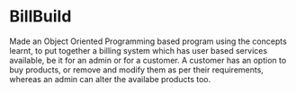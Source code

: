 # BillBuild
Made an Object Oriented Programming based program using the concepts learnt, to put together a billing system which has user based services available, be it for an admin or for a customer. A customer has an option to buy products, or remove and modify them as per their requirements, whereas an admin can alter the availabe products too.
